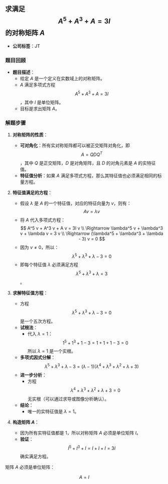 
## 求满足 $$ A^5 + A^3 + A = 3I $$ 的对称矩阵 $A$

- **公司标签**：JT

### **题目回顾**

- **题目描述**：
  - 给定 $A$ 是一个定义在实数域上的对称矩阵。
  - $A$ 满足多项式方程 $$ A^5 + A^3 + A = 3I $$，其中 $I$ 是单位矩阵。
  - 目标是求出矩阵 $A$。

### **解题步骤**

1. **对称矩阵的性质**：
   - **可对角化**：所有实对称矩阵都可以被正交矩阵对角化，即 $$ A = QDQ^T $$，其中 $Q$ 是正交矩阵，$D$ 是对角矩阵，且 $D$ 的对角元素是 $A$ 的实特征值。
   - **特征值分析**：如果 $A$ 满足多项式方程，那么其特征值也必须满足相同的标量方程。

2. **特征值满足的方程**：
   - 假设 $\lambda$ 是 $A$ 的一个特征值，对应的特征向量为 $v$，则有：
     $$
     A v = \lambda v
     $$
   - 将 $A$ 代入多项式方程：
     $$
     A^5 v + A^3 v + A v = 3I v \\
     \Rightarrow \lambda^5 v + \lambda^3 v + \lambda v = 3 v \\
     \Rightarrow (\lambda^5 + \lambda^3 + \lambda - 3) v = 0
     $$
   - 因为 $v \neq 0$，所以：
     $$
     \lambda^5 + \lambda^3 + \lambda - 3 = 0
     $$
   - 即每个特征值 $\lambda$ 必须满足方程 $$ \lambda^5 + \lambda^3 + \lambda = 3 $$。

3. **求解特征值方程**：
   - 方程 $$ \lambda^5 + \lambda^3 + \lambda - 3 = 0 $$ 是一个五次方程。
   - **试根法**：
     - 代入 $\lambda = 1$：
       $$
       1^5 + 1^3 + 1 - 3 = 1 + 1 + 1 - 3 = 0
       $$
       所以 $\lambda = 1$ 是一个实根。
   - **多项式因式分解**：
     $$
     \lambda^5 + \lambda^3 + \lambda - 3 = (\lambda - 1)(\lambda^4 + \lambda^3 + \lambda^2 + \lambda + 3)
     $$
   - **进一步分析**：
     - 方程 $$ \lambda^4 + \lambda^3 + \lambda^2 + \lambda + 3 = 0 $$ 无实根（可以通过求导或图像分析确认）。
   - **结论**：
     - 唯一的实特征值是 $\lambda = 1$。

4. **构造矩阵 $A$**：
   - 因为所有实特征值都是 $1$，所以对称矩阵 $A$ 必须是单位矩阵 $I$。
   - **验证**：
     $$
     I^5 + I^3 + I = I + I + I = 3I
     $$
     确实满足方程。


矩阵 $A$ 必须是单位矩阵：

$$
A = I
$$